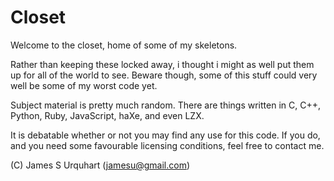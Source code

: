 # Closet

Welcome to the closet, home of some of my skeletons.

Rather than keeping these locked away, i thought i might as well 
put them up for all of the world to see. Beware though, some of 
this stuff could very well be some of my worst code yet. 

Subject material is pretty much random. There are things written in 
C, C++, Python, Ruby, JavaScript, haXe, and even LZX.

It is debatable whether or not you may find any use for this code. If 
you do, and you need some favourable licensing conditions, feel free 
to contact me.

(C) James S Urquhart (jamesu@gmail.com)

